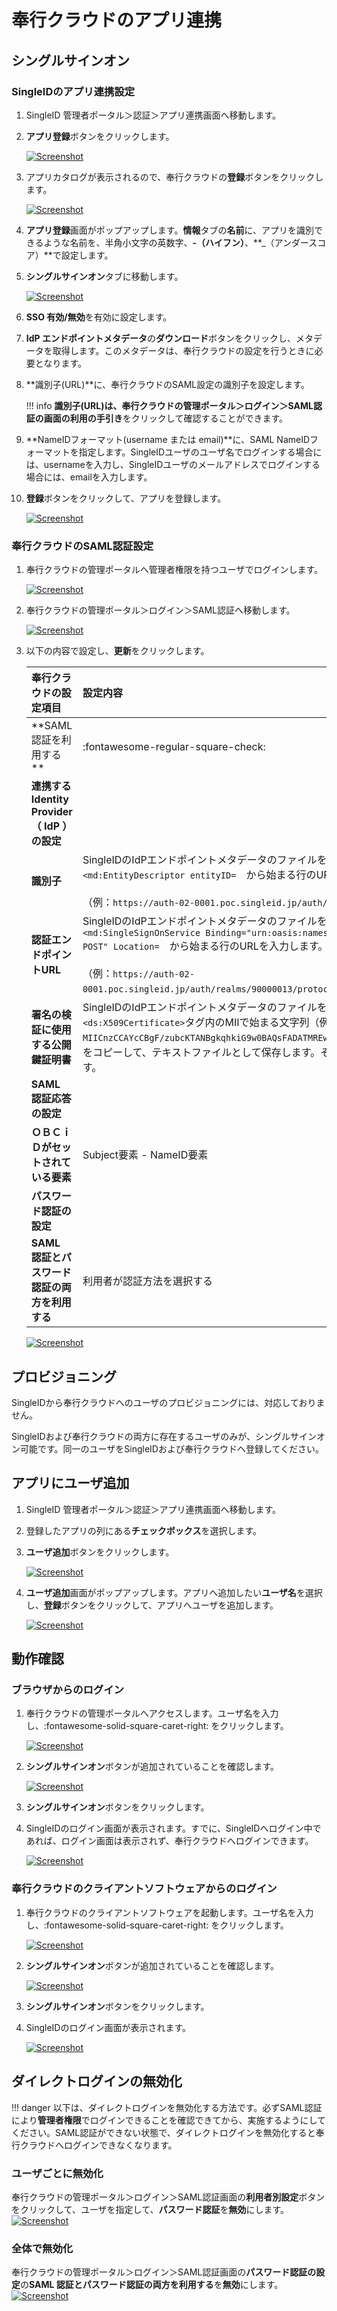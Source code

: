 # 奉行クラウドのアプリ連携
## シングルサインオン
### SingleIDのアプリ連携設定
1. SingleID 管理者ポータル＞認証＞アプリ連携画面へ移動します。
2. **アプリ登録**ボタンをクリックします。
    
    [![Screenshot](/images/image-1.png)](/images/image-1.png)

3. アプリカタログが表示されるので、奉行クラウドの**登録**ボタンをクリックします。
    
    [![Screenshot](/images/2022-07-24_19-43-54.png)](/images/2022-07-24_19-43-54.png)

4. **アプリ登録**画面がポップアップします。**情報**タブの**名前**に、アプリを識別できるような名前を、半角小文字の英数字、**-（ハイフン）**、**_（アンダースコア）**で設定します。
5. **シングルサインオン**タブに移動します。
    
    [![Screenshot](/images/2022-07-24_19-46-11.png)](/images/2022-07-24_19-46-11.png)

6. **SSO 有効/無効**を有効に設定します。
7. **IdP エンドポイントメタデータ**の**ダウンロード**ボタンをクリックし、メタデータを取得します。このメタデータは、奉行クラウドの設定を行うときに必要となります。
8. **識別子(URL)**に、奉行クラウドのSAML設定の識別子を設定します。
    
    !!! info
        **識別子(URL)**は、奉行クラウドの管理ポータル＞ログイン＞SAML認証の画面の**利用の手引き**をクリックして確認することができます。

9.   **NameIDフォーマット(username または email)**に、SAML NameIDフォーマットを指定します。SingleIDユーザのユーザ名でログインする場合には、usernameを入力し、SingleIDユーザのメールアドレスでログインする場合には、emailを入力します。

10. **登録**ボタンをクリックして、アプリを登録します。
    
    [![Screenshot](/images/2022-07-24_19-48-38.png)](/images/2022-07-24_19-48-38.png)

### 奉行クラウドのSAML認証設定
1. 奉行クラウドの管理ポータルへ管理者権限を持つユーザでログインします。
    
    [![Screenshot](/images/2022-07-24_19-54-41.png)](/images/2022-07-24_19-54-41.png)

2. 奉行クラウドの管理ポータル＞ログイン＞SAML認証へ移動します。

    [![Screenshot](/images/2022-07-24_20-35-42.png)](/images/2022-07-24_20-35-42.png)


3. 以下の内容で設定し、**更新**をクリックします。

    | **奉行クラウドの設定項目** | **設定内容** |
    | :--- | :--- |
    | **SAML 認証を利用する ** | :fontawesome-regular-square-check: |
    | **連携する Identity Provider（ IdP ）の設定** ||
    | **識別子** | SingleIDのIdPエンドポイントメタデータのファイルを開きます。<br>`<md:EntityDescriptor entityID=`　から始まる行のURLを入力します。<br><br>（例：`https://auth-02-0001.poc.singleid.jp/auth/realms/90000013`） |
    | **認証エンドポイントURL** | SingleIDのIdPエンドポイントメタデータのファイルを開きます。<br>`<md:SingleSignOnService Binding="urn:oasis:names:tc:SAML:2.0:bindings:HTTP-POST" Location=`　から始まる行のURLを入力します。<br><br>（例：`https://auth-02-0001.poc.singleid.jp/auth/realms/90000013/protocol/saml`） |
    | **署名の検証に使用する公開鍵証明書** | SingleIDのIdPエンドポイントメタデータのファイルを開きます。<br>`<ds:X509Certificate>`タグ内のMIIで始まる文字列（例：`MIICnzCCAYcCBgF/zubcKTANBgkqhkiG9w0BAQsFADATMREwDwYDVQQDDAg3MDAwMDA4MTA……..`）をコピーして、テキストファイルとして保存します。そのファイルをアップロードします。 |
    | **SAML 認証応答の設定** ||
    | **ＯＢＣｉＤがセットされている要素** | Subject要素 - NameID要素 |
    | **パスワード認証の設定** ||
    | **SAML 認証とパスワード認証の両方を利用する** | 利用者が認証方法を選択する |

    [![Screenshot](/images/2022-07-24_20-39-30.png)](/images/2022-07-24_20-39-30.png)

## プロビジョニング
SingleIDから奉行クラウドへのユーザのプロビジョニングには、対応しておりません。

SingleIDおよび奉行クラウドの両方に存在するユーザのみが、シングルサインオン可能です。同一のユーザをSingleIDおよび奉行クラウドへ登録してください。

## アプリにユーザ追加
1. SingleID 管理者ポータル＞認証＞アプリ連携画面へ移動します。
2. 登録したアプリの列にある**チェックボックス**を選択します。
3. **ユーザ追加**ボタンをクリックします。
    
    [![Screenshot](/images/image-4.png)](/images/image-4.png)

4. **ユーザ追加**画面がポップアップします。アプリへ追加したい**ユーザ名**を選択し、**登録**ボタンをクリックして、アプリへユーザを追加します。
    
    [![Screenshot](/images/image-5.png)](/images/image-5.png)

## 動作確認
### ブラウザからのログイン
1. 奉行クラウドの管理ポータルへアクセスします。ユーザ名を入力し、:fontawesome-solid-square-caret-right: をクリックします。

    [![Screenshot](/images/2022-07-25_2-13-43.png)](/images/2022-07-25_2-13-43.png)

2. **シングルサインオン**ボタンが追加されていることを確認します。

    [![Screenshot](/images/2022-07-24_21-05-46.png)](/images/2022-07-24_21-05-46.png)

3. **シングルサインオン**ボタンをクリックします。
4. SingleIDのログイン画面が表示されます。すでに、SingleIDへログイン中であれば、ログイン画面は表示されず、奉行クラウドへログインできます。
    
    [![Screenshot](/images/image-7-1024x462.png)](/images/image-7-1024x462.png)

### 奉行クラウドのクライアントソフトウェアからのログイン
1. 奉行クラウドのクライアントソフトウェアを起動します。ユーザ名を入力し、:fontawesome-solid-square-caret-right: をクリックします。

    [![Screenshot](/images/2022-07-25_1-43-33.png)](/images/2022-07-25_1-43-33.png)

2. **シングルサインオン**ボタンが追加されていることを確認します。

    [![Screenshot](/images/2022-07-25_1-49-51.png)](/images/2022-07-25_1-49-51.png)

3. **シングルサインオン**ボタンをクリックします。
4. SingleIDのログイン画面が表示されます。
    
    [![Screenshot](/images/2022-07-25_2-09-34.png)](/images/2022-07-25_2-09-34.png)

## ダイレクトログインの無効化
!!! danger
    以下は、ダイレクトログインを無効化する方法です。必ずSAML認証により**管理者権限**でログインできることを確認できてから、実施するようにしてください。SAML認証ができない状態で、ダイレクトログインを無効化すると奉行クラウドへログインできなくなります。
### ユーザごとに無効化
奉行クラウドの管理ポータル＞ログイン＞SAML認証画面の**利用者別設定**ボタンをクリックして、ユーザを指定して、**パスワード認証**を**無効**にします。
    [![Screenshot](/images/2022-07-25_2-24-57.png)](/images/2022-07-25_2-24-57.png)

### 全体で無効化
奉行クラウドの管理ポータル＞ログイン＞SAML認証画面の**パスワード認証の設定**の**SAML 認証とパスワード認証の両方を利用する**を**無効**にします。
    [![Screenshot](/images/2022-07-25_2-28-29.png)](/images/2022-07-25_2-28-29.png)
